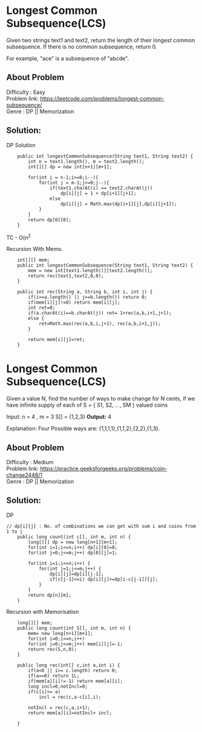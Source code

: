 # Longest Common Subsequence(LCS)

Given two strings text1 and text2, return the length of their longest common subsequence. If there is no common subsequence, return 0.

For example, "ace" is a subsequence of "abcde".

## About Problem 
  Difficulty : Easy<br/>
  Problem link: https://leetcode.com/problems/longest-common-subsequence/<br/>
  Genre : DP || Memorization  <br/>

## Solution: 

DP Solution
```
    public int longestCommonSubsequence(String text1, String text2) {
        int n = text1.length(), m = text2.length();
        int[][] dp = new int[n+1][m+1];
        
        for(int i = n-1;i>=0;i--){
            for(int j = m-1;j>=0;j--){
                if(text1.charAt(i) == text2.charAt(j))
                    dp[i][j] = 1 + dp[i+1][j+1];
                else
                    dp[i][j] = Math.max(dp[i+1][j],dp[i][j+1]);
            }
        }
        return dp[0][0];
    }
```
TC - O(n<sup>2</sup>

Recursion With Memo.
```
    int[][] mem;
    public int longestCommonSubsequence(String text1, String text2) {
        mem = new int[text1.length()][text2.length()];
        return rec(text1,text2,0,0);
    }
    
    public int rec(String a, String b, int i, int j) {
        if(i>=a.length() || j>=b.length()) return 0;
        if(mem[i][j]!=0) return mem[i][j];
        int ret=0;
        if(a.charAt(i)==b.charAt(j)) ret= 1+rec(a,b,i+1,j+1);
        else {
            ret=Math.max(rec(a,b,i,j+1), rec(a,b,i+1,j));
        }
        
        return mem[i][j]=ret;
    }
```

# Longest Common Subsequence(LCS)

Given a value N, find the number of ways to make change for N cents, if we have infinite supply of each of S = { S1, S2, .. , SM } valued coins

Input:
n = 4 , m = 3
S[] = {1,2,3}
**Output:** 4

Explanation: Four Possible ways are:
{1,1,1,1},{1,1,2},{2,2},{1,3}.

## About Problem 
  Difficulty : Medium<br/>
  Problem link: https://practice.geeksforgeeks.org/problems/coin-change2448/1<br/>
  Genre : DP || Memorization  <br/>

## Solution: 
DP
```
// dp[i][j] : No. of combinations we can get with sum i and coins from 1 to j
    public long count(int c[], int m, int n) {
        long[][] dp = new long[n+1][m+1];
        for(int i=1;i<=n;i++) dp[i][0]=0;
        for(int j=0;j<=m;j++) dp[0][j]=1;
        
        for(int i=1;i<=n;i++) {
            for(int j=1;j<=m;j++) {
                dp[i][j]=dp[i][j-1];
                if(c[j-1]<=i) dp[i][j]+=dp[i-c[j-1]][j];
            }
        }
        return dp[n][m];
    }
```
Recursion with Memorisation
```
    long[][] mem;
    public long count(int S[], int m, int n) {
        mem= new long[n+1][m+1];
        for(int i=0;i<=n;i++)
        for(int j=0;j<=m;j++) mem[i][j]=-1;
        return rec(S,n,0);
    }
    
    public long rec(int[] c,int a,int i) {
        if(a<0 || i>= c.length) return 0;
        if(a==0) return 1L;
        if(mem[a][i]!=-1) return mem[a][i];
        long incl=0,notIncl=0;
        if(c[i]<= a)
            incl = rec(c,a-c[i],i);
        
        notIncl = rec(c,a,i+1);
        return mem[a][i]=notIncl+ incl;
        
    }
```
